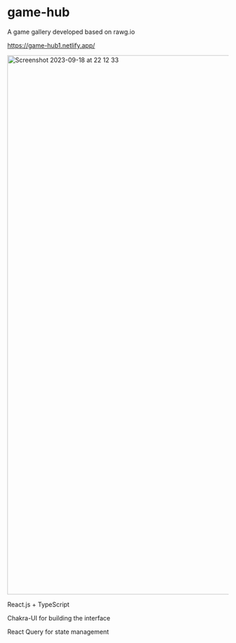 # game-hub
A game gallery developed based on rawg.io

https://game-hub1.netlify.app/

<img width="1225" alt="Screenshot 2023-09-18 at 22 12 33" src="https://github.com/AllenBoxinHao/game-hub/assets/89504311/994e723c-7b9c-4586-8358-ae22cedcedc2">

React.js + TypeScript

Chakra-UI for building the interface

React Query for state management
